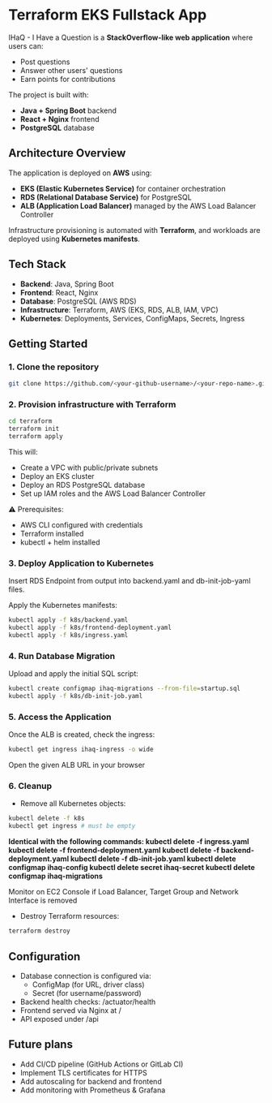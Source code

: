 # Terraform EKS Fullstack App

IHaQ - I Have a Question is a **StackOverflow-like web application** where users can:

- Post questions
- Answer other users' questions
- Earn points for contributions

The project is built with:

- **Java + Spring Boot** backend
- **React + Nginx** frontend
- **PostgreSQL** database

## Architecture Overview

The application is deployed on **AWS** using:

- **EKS (Elastic Kubernetes Service)** for container orchestration
- **RDS (Relational Database Service)** for PostgreSQL
- **ALB (Application Load Balancer)** managed by the AWS Load Balancer Controller

Infrastructure provisioning is automated with **Terraform**, and workloads are deployed using **Kubernetes manifests**.

## Tech Stack

- **Backend**: Java, Spring Boot
- **Frontend**: React, Nginx
- **Database**: PostgreSQL (AWS RDS)
- **Infrastructure**: Terraform, AWS (EKS, RDS, ALB, IAM, VPC)
- **Kubernetes**: Deployments, Services, ConfigMaps, Secrets, Ingress

## Getting Started

### 1. Clone the repository

```bash
git clone https://github.com/<your-github-username>/<your-repo-name>.git
```

### 2. Provision infrastructure with Terraform

```bash
cd terraform
terraform init
terraform apply
```

This will:

- Create a VPC with public/private subnets
- Deploy an EKS cluster
- Deploy an RDS PostgreSQL database
- Set up IAM roles and the AWS Load Balancer Controller

⚠️ Prerequisites:

- AWS CLI configured with credentials
- Terraform installed
- kubectl + helm installed

### 3. Deploy Application to Kubernetes

Insert RDS Endpoint from output into backend.yaml and db-init-job-yaml files.

Apply the Kubernetes manifests:

```bash
kubectl apply -f k8s/backend.yaml
kubectl apply -f k8s/frontend-deployment.yaml
kubectl apply -f k8s/ingress.yaml
```

### 4. Run Database Migration

Upload and apply the initial SQL script:

```bash
kubectl create configmap ihaq-migrations --from-file=startup.sql
kubectl apply -f k8s/db-init-job.yaml
```

### 5. Access the Application

Once the ALB is created, check the ingress:

```bash
kubectl get ingress ihaq-ingress -o wide
```

Open the given ALB URL in your browser

### 6. Cleanup

- Remove all Kubernetes objects:

```bash
kubectl delete -f k8s
kubectl get ingress # must be empty
```

**Identical with the following commands:
kubectl delete -f ingress.yaml
kubectl delete -f frontend-deployment.yaml
kubectl delete -f backend-deployment.yaml
kubectl delete -f db-init-job.yaml
kubectl delete configmap ihaq-config
kubectl delete secret ihaq-secret
kubectl delete configmap ihaq-migrations**

Monitor on EC2 Console if Load Balancer, Target Group and Network Interface is removed

- Destroy Terraform resources:

```bash
terraform destroy
```

## Configuration

- Database connection is configured via:
  - ConfigMap (for URL, driver class)
  - Secret (for username/password)
- Backend health checks: /actuator/health
- Frontend served via Nginx at /
- API exposed under /api

## Future plans

- Add CI/CD pipeline (GitHub Actions or GitLab CI)
- Implement TLS certificates for HTTPS
- Add autoscaling for backend and frontend
- Add monitoring with Prometheus & Grafana
